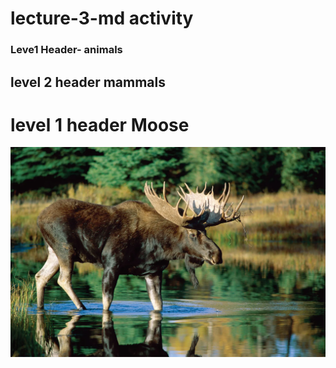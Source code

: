 # lecture-3-md activity

### Leve1 Header- animals

## level 2 header mammals

# level 1 header  Moose
![](https://github.com/bpetrie92/lecture-3-test/blob/16c4acfb9a23d91474de7187cc1286a1dd68879c/bull-moose-water.webp)
